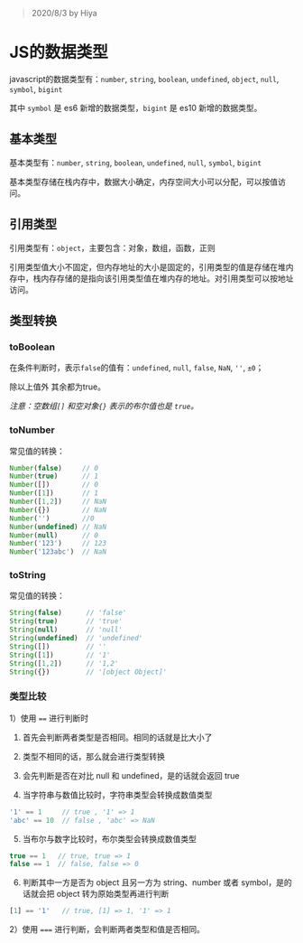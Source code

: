 > 2020/8/3 by Hiya

# JS的数据类型

javascript的数据类型有：`number`, `string`, `boolean`, `undefined`, `object`, `null`, `symbol`, `bigint`

其中 `symbol` 是 es6 新增的数据类型，`bigint` 是 es10 新增的数据类型。

## 基本类型

基本类型有：`number`, `string`, `boolean`, `undefined`, `null`, `symbol`, `bigint`

基本类型存储在栈内存中，数据大小确定，内存空间大小可以分配，可以按值访问。

## 引用类型

引用类型有：`object`，主要包含：对象，数组，函数，正则

引用类型值大小不固定，但内存地址的大小是固定的，引用类型的值是存储在堆内存中，栈内存存储的是指向该引用类型值在堆内存的地址。对引用类型可以按地址访问。

## 类型转换

### toBoolean

在条件判断时，表示`false`的值有：`undefined`, `null`, `false`, `NaN`, `''`, `±0`；

除以上值外 其余都为true。

*注意：空数组`[]` 和空对象`{}` 表示的布尔值也是 `true`。*

### toNumber

常见值的转换：

```js
Number(false)     // 0
Number(true)      // 1
Number([])        // 0
Number([1])       // 1
Number([1,2])     // NaN
Number({})        // NaN
Number('')        //0
Number(undefined) // NaN
Number(null)      // 0
Number('123')     // 123
Number('123abc')  // NaN
```

### toString

常见值的转换：

```js
String(false)      // 'false'
String(true)       // 'true'
String(null)       // 'null'
String(undefined)  // 'undefined'
String([])         // ''
String([1])        // '1'
String([1,2])      // '1,2'
String({})         // '[object Object]'
```

### 类型比较

1）使用 `==` 进行判断时

1. 首先会判断两者类型是否相同。相同的话就是比大小了
2. 类型不相同的话，那么就会进行类型转换
3. 会先判断是否在对比 null 和 undefined，是的话就会返回 true

4. 当字符串与数值比较时，字符串类型会转换成数值类型

```js
'1' == 1     // true , '1' => 1
'abc' == 10  // false , 'abc' => NaN
```

5. 当布尔与数字比较时，布尔类型会转换成数值类型

```js
true == 1   // true, true => 1
false == 1  // false, false => 0
```

6. 判断其中一方是否为 object 且另一方为 string、number 或者 symbol，是的话就会把 object 转为原始类型再进行判断

```js
[1] == '1'   // true, [1] => 1, '1' => 1
```

2）使用 `===` 进行判断，会判断两者类型和值是否相同。